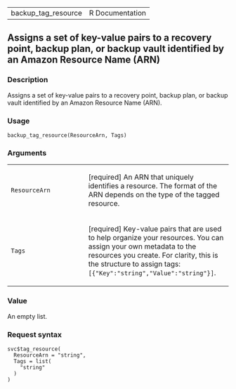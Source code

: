 <table style="width: 100%;">
<tbody>
<tr class="odd">
<td>backup_tag_resource</td>
<td style="text-align: right;">R Documentation</td>
</tr>
</tbody>
</table>

## Assigns a set of key-value pairs to a recovery point, backup plan, or backup vault identified by an Amazon Resource Name (ARN)

### Description

Assigns a set of key-value pairs to a recovery point, backup plan, or
backup vault identified by an Amazon Resource Name (ARN).

### Usage

    backup_tag_resource(ResourceArn, Tags)

### Arguments

<table>
<colgroup>
<col style="width: 35%" />
<col style="width: 65%" />
</colgroup>
<tbody>
<tr class="odd">
<td><code id="backup_tag_resource_:_ResourceArn">ResourceArn</code></td>
<td><p>[required] An ARN that uniquely identifies a resource. The format
of the ARN depends on the type of the tagged resource.</p></td>
</tr>
<tr class="even">
<td><code id="backup_tag_resource_:_Tags">Tags</code></td>
<td><p>[required] Key-value pairs that are used to help organize your
resources. You can assign your own metadata to the resources you create.
For clarity, this is the structure to assign tags: <code
style="white-space: pre;">⁠[{"Key":"string","Value":"string"}]⁠</code>.</p></td>
</tr>
</tbody>
</table>

### Value

An empty list.

### Request syntax

    svc$tag_resource(
      ResourceArn = "string",
      Tags = list(
        "string"
      )
    )
